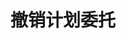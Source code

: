 ---
title: 撤销计划委托
position_number: 2
type: post
description: /future/trade/v1/entrust/cancel-plan
parameters:
    -
        name: entrustId
        type: integer
        mandatory: true
        default: N/A
        description: 计划委托id
        ranges:
left_code_blocks:
    -
        code_block: "public void getKLine() {\r\n\tString text = HttpUtil.get(URL + \"/data/api/future/trade/v1/getKLine?market=btc_usdt&type=1min&since=0\");\r\n\tSystem.out.println(text);\r\n}"
        title: Java
        language: java
right_code_blocks:
    - code_block: |-
        {
          "error": {
            "code": "",
            "msg": ""
          },
          "msgInfo": "",
          "result": {},
          "returnCode": 0
        }
      title: Response
      language: json
---